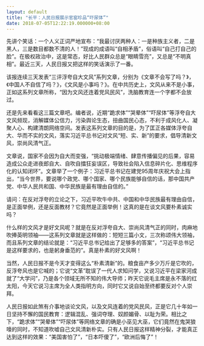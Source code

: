 ```yaml
---
layout: default
title: "长平：人民日报展示官窑珍品“吓尿体”"
date: 2018-07-05T12:22:19.000000+08:00
---
```


先讲个笑话：一个人义正词严地宣布：“我最讨厌两种人：一是种族主义者，二是黑人，三是数目都数不清的人！”现成的成语叫“自相矛盾”，俗语叫“自己打自己的脸”。在极权政治中，这是常态，好比人民群众总是“眼睛雪亮”，又总是“不明真相”。最近三天，人民日报又把这样的笑话演示了一番。


该报连续三天发表“三评浮夸自大文风”系列文章，分别为《文章不会写了吗？》，《中国人不自信了吗？》，《文风是小事吗？》。在中共历史上，文风从来不是小事，正如这系列文章所称，“因为文风还连着党风民风”，洗脑教育连一个字都不会放过。


还是先来看看这三篇文章吧。编者说，近期“跪求体”“哭晕体”“吓尿体”等浮夸自大文风频现，消解媒体公信力，污染舆论生态，扭曲国民心态，不利于成风化人、凝聚人心、构建清朗网络空间。发表这系列文章的目的是，为了匡正各媒体浮夸自大、华而不实的文风，落实习近平总书记对文风“短、实、新”的要求，倡导清新文风，崇尚风清气正。


文章说，国家不会因为自大而变强，“挑动极端情绪、肆意传播偏见的后果，容易造成公众走进夜郎自大、自吹自擂狂妄误区，导致社会陷入信息碎片化、思维程序化的认知闭环”。文章举了一个例子：习近平总书记在建党95周年庆祝大会上指出，“当今世界，要说哪个政党、哪个国家、哪个民族能够自信的话，那中国共产党、中华人民共和国、中华民族是最有理由自信的。”


请问：在反对浮夸的立论之下，习近平吹牛中共、中国和中华民族最有理由自信，是正面举例，还是反面教材？它竟然是正面举例！这真的是在谈文风要朴素诚实吗？


什么样的文风才是好文风呢？就是在反对浮夸自大、崇尚风清气正的同时，肉麻地吹捧英明领袖——这系列文章就是这样做的：短短三篇小文，三次称颂伟大领袖，而且系列文章的结论就是：“习近平总书记给出了足够多的答案”，“习近平总书记是这样要求的，也是躬身垂范的”。真是朴素的好文风啊！


当然，人民日报不是今天才变得这么“朴素清新”的。粮食亩产多少万斤是它吹的，反浮夸风也是它喊的；它说“文革”耽误了一代人求知问学，又说习近平在梁家河成就了“大学问”，乃是各个领域无所不知的伟大导师；昨天它说毛主席是永不落的红太阳，今天它说习主席为全人类指明方向，同时它又说自始至终都要反对个人崇拜。


人民日报如此煞有介事地谈论文风，以及文风连着的党风民风，正是它几十年如一日坚持不懈的国民教育：逻辑混乱、强词夺理、奴颜媚骨、以耻为荣。相比之下，“跪求体”“哭晕体”“吓尿体”等网络文章的确是小巫见大巫，它们竟然在鬼哭狼嚎的同时，不知道吹嘘自己文风清新朴实。只有人民日报这样精神分裂，才能真正达到这样的效果：“美国害怕了”，“日本吓傻了”，“欧洲后悔了”！

